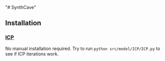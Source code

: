 "# SynthCave" 

## Installation

### [ICP](https://users.soe.ucsc.edu/~davis/papers/Mapping_IROS04/IROS04diebel.pdf)

No manual installation required. Try to run `python src/model/ICP/ICP.py` to see if ICP iterations work.